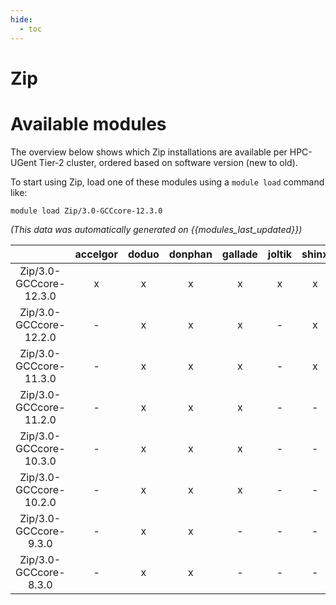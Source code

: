 ```yaml
---
hide:
  - toc
---
```


Zip
===

# Available modules


The overview below shows which Zip installations are available per HPC-UGent Tier-2 cluster, ordered based on software version (new to old).

To start using Zip, load one of these modules using a `module load` command like:

```shell
module load Zip/3.0-GCCcore-12.3.0
```

*(This data was automatically generated on {{modules_last_updated}})*  

| |accelgor|doduo|donphan|gallade|joltik|shinx|
| :---: | :---: | :---: | :---: | :---: | :---: | :---: |
|Zip/3.0-GCCcore-12.3.0|x|x|x|x|x|x|
|Zip/3.0-GCCcore-12.2.0|-|x|x|x|-|x|
|Zip/3.0-GCCcore-11.3.0|-|x|x|x|-|x|
|Zip/3.0-GCCcore-11.2.0|-|x|x|x|-|-|
|Zip/3.0-GCCcore-10.3.0|-|x|x|x|-|-|
|Zip/3.0-GCCcore-10.2.0|-|x|x|x|-|-|
|Zip/3.0-GCCcore-9.3.0|-|x|x|-|-|-|
|Zip/3.0-GCCcore-8.3.0|-|x|x|-|-|-|
